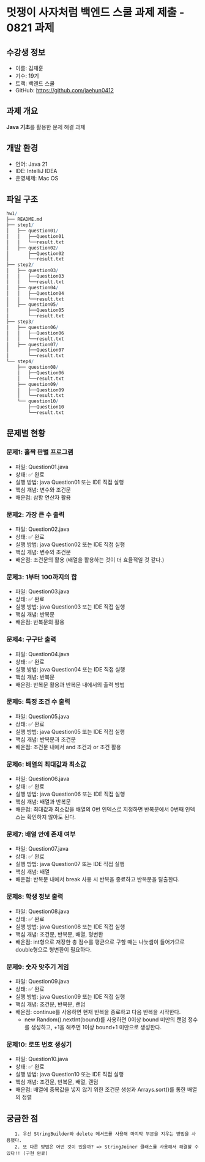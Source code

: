 # 멋쟁이 사자처럼 백엔드 스쿨 과제 제출 - 0821 과제
## 수강생 정보
- 이름: 김재훈
- 기수: 19기
- 트랙: 백엔드 스쿨
- GitHub: https://github.com/jaehun0412
## 과제 개요
**Java 기초**를 활용한 문제 해결 과제
## 개발 환경
- 언어: Java 21
- IDE: IntelliJ IDEA
- 운영체제: Mac OS
## 파일 구조
```mathematica
hw1/
├── README.md
├── step1/
│   ├── question01/
│   │   ├──Question01
│   │   └──result.txt
│   ├── question02/
│       ├──Question02
│       └──result.txt
├── step2/
│   ├── question03/
│   │   ├──Question03
│   │   └──result.txt
│   ├── question04/
│   │   ├──Question04
│   │   └──result.txt
│   ├── question05/
│       ├──Question05
│       └──result.txt
├── step3/
│   ├── question06/
│   │   ├──Question06
│   │   └──result.txt
│   ├── question07/
│       ├──Question07
│       └──result.txt
└── step4/
    ├── question08/
    │   ├──Question06
    │   └──result.txt
    ├── question09/
    │   ├──Question09
    │   └──result.txt
    └── question10/
        ├──Question10
        └──result.txt
```
## 문제별 현황
### 문제1: 홀짝 판별 프로그램
- 파일: Question01.java
- 상태: ✅ 완료
- 실행 방법: java Question01 또는 IDE 직접 실행
- 핵심 개념: 변수와 조건문
- 배운점: 삼항 연산자 활용
### 문제2: 가장 큰 수 출력
- 파일: Question02.java
- 상태: ✅ 완료
- 실행 방법: java Question02 또는 IDE 직접 실행
- 핵심 개념: 변수와 조건문
- 배운점: 조건문의 활용 (배열을 활용하는 것이 더 효율적일 것 같다.)
### 문제3: 1부터 100까지의 합
- 파일: Question03.java
- 상태: ✅ 완료
- 실행 방법: java Question03 또는 IDE 직접 실행
- 핵심 개념: 반복문
- 배운점: 반복문의 활용
### 문제4: 구구단 출력
- 파일: Question04.java
- 상태: ✅ 완료
- 실행 방법: java Question04 또는 IDE 직접 실행
- 핵심 개념: 반복문
- 배운점: 반복문 활용과 반복문 내에서의 출력 방법
### 문제5: 특정 조건 수 출력
- 파일: Question05.java
- 상태: ✅ 완료
- 실행 방법: java Question05 또는 IDE 직접 실행
- 핵심 개념: 반복문과 조건문
- 배운점: 조건문 내에서 and 조건과 or 조건 활용
### 문제6: 배열의 최대값과 최소값
- 파일: Question06.java
- 상태: ✅ 완료
- 실행 방법: java Question06 또는 IDE 직접 실행
- 핵심 개념: 배열과 반복문
- 배운점: 최대값과 최소값을 배열의 0번 인덱스로 지정하면 반복문에서 0번째 인덱스는 확인하지 않아도 된다.
### 문제7: 배열 안에 존재 여부
- 파일: Question07.java
- 상태: ✅ 완료
- 실행 방법: java Question07 또는 IDE 직접 실행
- 핵심 개념: 배열
- 배운점: 반복문 내에서 break 사용 시 반복을 종료하고 반복문을 탈출한다.
### 문제8: 학생 정보 출력
- 파일: Question08.java
- 상태: ✅ 완료
- 실행 방법: java Question08 또는 IDE 직접 실행
- 핵심 개념: 조건문, 반복문, 배열, 형변환
- 배운점: int형으로 저장한 총 점수를 평균으로 구할 때는 나눗셈이 들어가므로 double형으로 형변환이 필요하다.
### 문제9: 숫자 맞추기 게임
- 파일: Question09.java
- 상태: ✅ 완료
- 실행 방법: java Question09 또는 IDE 직접 실행
- 핵심 개념: 조건문, 반복문, 랜덤
- 배운점: continue를 사용하면 현재 반복을 종료하고 다음 반복을 시작한다.
  - new Random().nextInt(bound)를 사용하면 0이상 bound 미만의 랜덤 정수를 생성하고, +1을 해주면 1이상 bound+1 미만으로 생성한다. 
### 문제10: 로또 번호 생성기
- 파일: Question10.java
- 상태: ✅ 완료
- 실행 방법: java Question10 또는 IDE 직접 실행
- 핵심 개념: 조건문, 반복문, 배열, 랜덤
- 배운점: 배열에 중복값을 넣지 않기 위한 조건문 생성과 Arrays.sort()를 통한 배열의 정렬
## 궁금한 점
~~~1. `Question05`에서 반복문을 출력할 때 마지막 반복문 뒤에는 `,`가 오지 않도록 하는 방법~~~
   1. 우선 StringBuilder와 delete 메서드를 사용해 마지막 부분을 지우는 방법을 사용했다.
   2. 또 다른 방법은 어떤 것이 있을까? => StringJoiner 클래스를 사용해서 해결할 수 있다!! (구현 완료)
